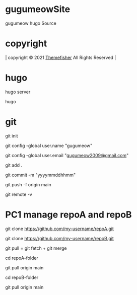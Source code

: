 # gugumeowSite
gugumeow hugo Source

# copyright
| copyright &copy; 2021 [Themefisher](https://themefisher.com/hugo-themes/) All Rights Reserved |

# hugo

hugo server

hugo

# git

git init

git config -global user.name "gugumeow"

git config -global user.email "gugumeow2009@gmail.com"


git add .

git commit -m "yyyymmddhhmm"

git push -f origin main


git remote -v


# PC1 manage repoA and repoB

git clone https://github.com/my-username/repoA.git

git clone https://github.com/my-username/repoB.git


git pull = git fetch + git merge


cd repoA-folder

git pull origin main

cd repoB-folder

git pull origin main


